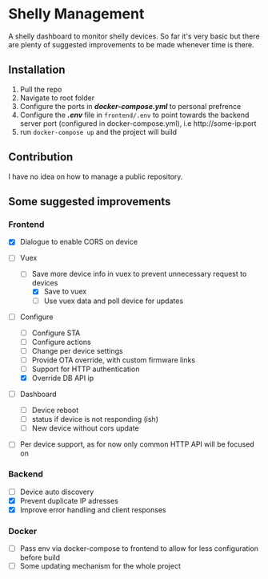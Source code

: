 # Shelly Management
A shelly dashboard to monitor shelly devices. So far it's very basic but there are plenty of suggested improvements to be made whenever time is there.

## Installation
1. Pull the repo
2. Navigate to root folder
3. Configure the ports in ***docker-compose.yml*** to personal prefrence
4. Configure the ***.env*** file in `frontend/.env` to point towards the backend server port (configured in docker-compose.yml), i.e http://some-ip:port 
5. run `docker-compose up` and the project will build 

## Contribution
I have no idea on how to manage a public repository. 

## Some suggested improvements
### Frontend

- [x] Dialogue to enable CORS on device
- [ ] Vuex
  - [ ] Save more device info in vuex to prevent unnecessary request to devices
    - [x] Save to vuex
    - [ ] Use vuex data and poll device for updates
- [ ] Configure
  - [ ] Configure STA 
  - [ ] Configure actions
  - [ ] Change per device settings
  - [ ] Provide OTA override, with custom firmware links
  - [ ] Support for HTTP authentication
  - [x] Override DB API ip
- [ ] Dashboard
  - [ ] Device reboot
  - [ ] status if device is not responding (ish)
  - [ ] New device without cors update
- [ ] Per device support, as for now only common HTTP API will be focused on


### Backend 
- [ ] Device auto discovery
- [x] Prevent duplicate IP adresses 
- [x] Improve error handling and client responses

### Docker
- [ ] Pass env via docker-compose to frontend to allow for less configuration before build
- [ ] Some updating mechanism for the whole project
